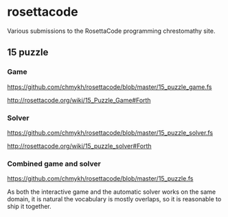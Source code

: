 # rosettacode
Various submissions to the RosettaCode programming chrestomathy site.

## 15 puzzle 

### Game

https://github.com/chmykh/rosettacode/blob/master/15_puzzle_game.fs

http://rosettacode.org/wiki/15_Puzzle_Game#Forth

### Solver

https://github.com/chmykh/rosettacode/blob/master/15_puzzle_solver.fs

http://rosettacode.org/wiki/15_puzzle_solver#Forth

### Combined game and solver

https://github.com/chmykh/rosettacode/blob/master/15_puzzle.fs

As both the interactive game and the automatic solver works on the same domain, it is natural the vocabulary is mostly overlaps, so it is reasonable to ship it together.
